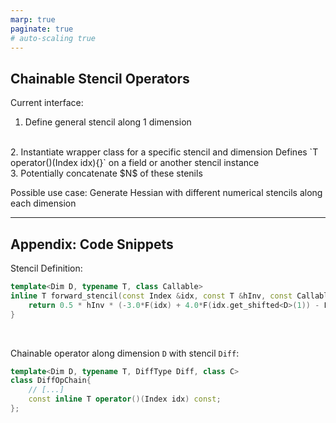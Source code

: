 ```yaml
---
marp: true
paginate: true
# auto-scaling true
---
```


## Chainable Stencil Operators
<!-- <br/> -->
Current interface:

1. Define general stencil along 1 dimension
<br/>
2. Instantiate wrapper class for a specific stencil and dimension
Defines `T operator()(Index idx){}` on a field or another stencil instance
<br/>
3. Potentially concatenate $N$ of these stenils
<br/>

Possible use case:
Generate Hessian with different numerical stencils along each dimension

---
## Appendix: Code Snippets

Stencil Definition:
```C++
template<Dim D, typename T, class Callable>
inline T forward_stencil(const Index &idx, const T &hInv, const Callable &F){
    return 0.5 * hInv * (-3.0*F(idx) + 4.0*F(idx.get_shifted<D>(1)) - F(idx.get_shifted<D>(2)));
}
```
<br/>

Chainable operator along dimension `D` with stencil `Diff`:
```C++
template<Dim D, typename T, DiffType Diff, class C>
class DiffOpChain{
    // [...]
    const inline T operator()(Index idx) const;
};
```